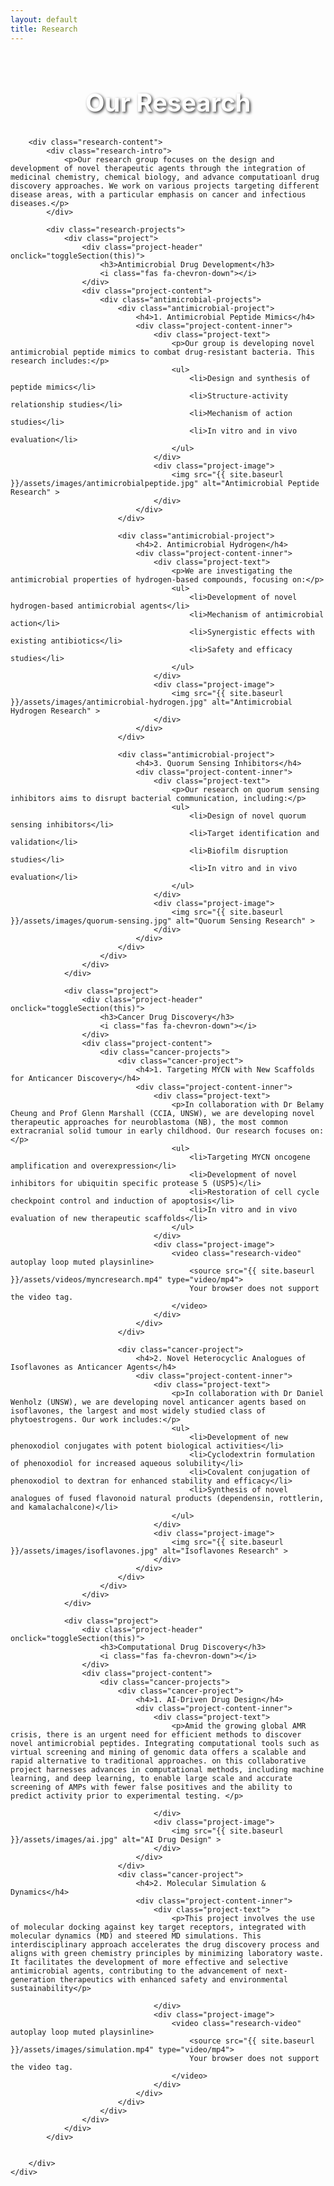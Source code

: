 ```yaml
---
layout: default
title: Research
---
```


<section class="section research-hero">
    <div class="container">
        <div class="section-title">
            <h2>Our Research</h2>
        </div>
        
        <div class="research-content">
            <div class="research-intro">
                <p>Our research group focuses on the design and development of novel therapeutic agents through the integration of medicinal chemistry, chemical biology, and advance computatioanl drug discovery approaches. We work on various projects targeting different disease areas, with a particular emphasis on cancer and infectious diseases.</p>
            </div>

            <div class="research-projects">
                <div class="project">
                    <div class="project-header" onclick="toggleSection(this)">
                        <h3>Antimicrobial Drug Development</h3>
                        <i class="fas fa-chevron-down"></i>
                    </div>
                    <div class="project-content">
                        <div class="antimicrobial-projects">
                            <div class="antimicrobial-project">
                                <h4>1. Antimicrobial Peptide Mimics</h4>
                                <div class="project-content-inner">
                                    <div class="project-text">
                                        <p>Our group is developing novel antimicrobial peptide mimics to combat drug-resistant bacteria. This research includes:</p>
                                        <ul>
                                            <li>Design and synthesis of peptide mimics</li>
                                            <li>Structure-activity relationship studies</li>
                                            <li>Mechanism of action studies</li>
                                            <li>In vitro and in vivo evaluation</li>
                                        </ul>
                                    </div>
                                    <div class="project-image">
                                        <img src="{{ site.baseurl }}/assets/images/antimicrobialpeptide.jpg" alt="Antimicrobial Peptide Research" >
                                    </div>
                                </div>
                            </div>

                            <div class="antimicrobial-project">
                                <h4>2. Antimicrobial Hydrogen</h4>
                                <div class="project-content-inner">
                                    <div class="project-text">
                                        <p>We are investigating the antimicrobial properties of hydrogen-based compounds, focusing on:</p>
                                        <ul>
                                            <li>Development of novel hydrogen-based antimicrobial agents</li>
                                            <li>Mechanism of antimicrobial action</li>
                                            <li>Synergistic effects with existing antibiotics</li>
                                            <li>Safety and efficacy studies</li>
                                        </ul>
                                    </div>
                                    <div class="project-image">
                                        <img src="{{ site.baseurl }}/assets/images/antimicrobial-hydrogen.jpg" alt="Antimicrobial Hydrogen Research" >
                                    </div>
                                </div>
                            </div>

                            <div class="antimicrobial-project">
                                <h4>3. Quorum Sensing Inhibitors</h4>
                                <div class="project-content-inner">
                                    <div class="project-text">
                                        <p>Our research on quorum sensing inhibitors aims to disrupt bacterial communication, including:</p>
                                        <ul>
                                            <li>Design of novel quorum sensing inhibitors</li>
                                            <li>Target identification and validation</li>
                                            <li>Biofilm disruption studies</li>
                                            <li>In vitro and in vivo evaluation</li>
                                        </ul>
                                    </div>
                                    <div class="project-image">
                                        <img src="{{ site.baseurl }}/assets/images/quorum-sensing.jpg" alt="Quorum Sensing Research" >
                                    </div>
                                </div>
                            </div>
                        </div>
                    </div>
                </div>

                <div class="project">
                    <div class="project-header" onclick="toggleSection(this)">
                        <h3>Cancer Drug Discovery</h3>
                        <i class="fas fa-chevron-down"></i>
                    </div>
                    <div class="project-content">
                        <div class="cancer-projects">
                            <div class="cancer-project">
                                <h4>1. Targeting MYCN with New Scaffolds for Anticancer Discovery</h4>
                                <div class="project-content-inner">
                                    <div class="project-text">
                                        <p>In collaboration with Dr Belamy Cheung and Prof Glenn Marshall (CCIA, UNSW), we are developing novel therapeutic approaches for neuroblastoma (NB), the most common extracranial solid tumour in early childhood. Our research focuses on:</p>
                                        <ul>
                                            <li>Targeting MYCN oncogene amplification and overexpression</li>
                                            <li>Development of novel inhibitors for ubiquitin specific protease 5 (USP5)</li>
                                            <li>Restoration of cell cycle checkpoint control and induction of apoptosis</li>
                                            <li>In vitro and in vivo evaluation of new therapeutic scaffolds</li>
                                        </ul>
                                    </div>
                                    <div class="project-image">
                                        <video class="research-video" autoplay loop muted playsinline>
                                            <source src="{{ site.baseurl }}/assets/videos/myncresearch.mp4" type="video/mp4">
                                            Your browser does not support the video tag.
                                        </video>
                                    </div>
                                </div>
                            </div>

                            <div class="cancer-project">
                                <h4>2. Novel Heterocyclic Analogues of Isoflavones as Anticancer Agents</h4>
                                <div class="project-content-inner">
                                    <div class="project-text">
                                        <p>In collaboration with Dr Daniel Wenholz (UNSW), we are developing novel anticancer agents based on isoflavones, the largest and most widely studied class of phytoestrogens. Our work includes:</p>
                                        <ul>
                                            <li>Development of new phenoxodiol conjugates with potent biological activities</li>
                                            <li>Cyclodextrin formulation of phenoxodiol for increased aqueous solubility</li>
                                            <li>Covalent conjugation of phenoxodiol to dextran for enhanced stability and efficacy</li>
                                            <li>Synthesis of novel analogues of fused flavonoid natural products (dependensin, rottlerin, and kamalachalcone)</li>
                                        </ul>
                                    </div>
                                    <div class="project-image">
                                        <img src="{{ site.baseurl }}/assets/images/isoflavones.jpg" alt="Isoflavones Research" >
                                    </div>
                                </div>
                            </div>
                        </div>
                    </div>
                </div>

                <div class="project">
                    <div class="project-header" onclick="toggleSection(this)">
                        <h3>Computational Drug Discovery</h3>
                        <i class="fas fa-chevron-down"></i>
                    </div>
                    <div class="project-content">
                        <div class="cancer-projects">
                            <div class="cancer-project">
                                <h4>1. AI-Driven Drug Design</h4>
                                <div class="project-content-inner">
                                    <div class="project-text">
                                        <p>Amid the growing global AMR crisis, there is an urgent need for efficient methods to discover novel antimicrobial peptides. Integrating computational tools such as virtual screening and mining of genomic data offers a scalable and rapid alternative to traditional approaches. on this collaborative project harnesses advances in computational methods, including machine learning, and deep learning, to enable large scale and accurate screening of AMPs with fewer false positives and the ability to predict activity prior to experimental testing. </p>
                                       
                                    </div>
                                    <div class="project-image">
                                        <img src="{{ site.baseurl }}/assets/images/ai.jpg" alt="AI Drug Design" >
                                    </div>
                                </div>
                            </div>
                            <div class="cancer-project">
                                <h4>2. Molecular Simulation & Dynamics</h4>
                                <div class="project-content-inner">
                                    <div class="project-text">
                                        <p>This project involves the use of molecular docking against key target receptors, integrated with molecular dynamics (MD) and steered MD simulations. This interdisciplinary approach accelerates the drug discovery process and aligns with green chemistry principles by minimizing laboratory waste. It facilitates the development of more effective and selective antimicrobial agents, contributing to the advancement of next-generation therapeutics with enhanced safety and environmental sustainability</p>
                                       
                                    </div>
                                    <div class="project-image">
                                        <video class="research-video" autoplay loop muted playsinline>
                                            <source src="{{ site.baseurl }}/assets/images/simulation.mp4" type="video/mp4">
                                            Your browser does not support the video tag.
                                        </video>
                                    </div>
                                </div>
                            </div>
                        </div>
                    </div>
                </div>
            </div>

            
        </div>
    </div>
</section>

<style>
.research-content {
    max-width: 1200px; 
    font-size: 1.2rem;
    margin: 0 auto;
}

.section-title h2 {
    color: #ffffff;
    font-weight: 700;
    text-shadow: 2px 2px 4px rgba(0, 0, 0, 0.8);
    font-size: 2.5rem;
    text-align: center;
    margin-bottom: 2rem;
}

.research-intro {
    text-align: center;
    max-width: 800px;
    margin: 0 auto 4rem;
    font-size: 1.2rem;
    line-height: 1.8;
    color: #ffffff;
    font-weight: 600;
    text-shadow: 2px 2px 4px rgba(0, 0, 0, 0.8);
}

.research-projects {
    margin-bottom: 4rem;
}

.project {
    margin-bottom: 4rem;
    padding: 2rem;
    background: #f8f9fa;
    border-radius: 8px;
}

.project h3 {
    color: #2c3e50;
    margin-bottom: 1.5rem;
    font-size: 1.8rem;
}

.project-content {
    display: none;
    padding: 2rem;
    background: #f8f9fa;
    border-radius: 0 0 8px 8px;
    margin-top: 0.5rem;
    overflow: hidden;
    transition: all 0.3s ease;
}

.project-content.active {
    display: block;
}

.project {
    margin-bottom: 1rem;
    background: transparent;
}

.project-text ul {
    list-style-type: disc;
    margin-left: 1.5rem;
    margin-top: 1rem;
}

.project-text li {
    margin-bottom: 0.5rem;
}

.project-image img {
    width: 100%;
    height: auto;
    border-radius: 4px;
    box-shadow: 0 2px 5px rgba(0,0,0,0.1);
}

.methods-grid {
    display: grid;
    grid-template-columns: repeat(auto-fit, minmax(250px, 1fr));
    gap: 1.5rem;
    margin-top: 2rem;
}

.method-card {
    background: white;
    padding: 1.5rem;
    border-radius: 8px;
    box-shadow: 0 2px 5px rgba(0,0,0,0.1);
}

.method-card h4 {
    color: #2c3e50;
    margin-bottom: 0.5rem;
}

.cancer-projects {
    display: flex;
    flex-direction: column;
    gap: 2rem;
    background: transparent;
}

.cancer-project {
    background: white;
    padding: 1.5rem;
    border-radius: 8px;
    box-shadow: 0 2px 5px rgba(0,0,0,0.1);
}

.cancer-project h4 {
    color: #2c3e50;
    margin-bottom: 1.5rem;
    font-size: 1.4rem;
}

@media (max-width: 768px) {
    .project-content {
        grid-template-columns: 1fr;
    }
    
    .project-image {
        order: -1;
    }
}

.research-video {
    width: 100%;
    height: auto;
    border-radius: 4px;
    box-shadow: 0 2px 5px rgba(0,0,0,0.1);
    object-fit: cover;
}

.antimicrobial-projects {
    display: flex;
    flex-direction: column;
    gap: 2rem;
    background: transparent;
}

.antimicrobial-project {
    background: white;
    padding: 1.5rem;
    border-radius: 8px;
    box-shadow: 0 2px 5px rgba(0,0,0,0.1);
}

.antimicrobial-project h4 {
    color: #2c3e50;
    margin-bottom: 1.5rem;
    font-size: 1.4rem;
}

.project-header {
    display: flex;
    justify-content: space-between;
    align-items: center;
    cursor: pointer;
    padding: 1rem;
    background: #f8f9fa;
    border-radius: 8px;
    transition: background-color 0.3s;
    margin-bottom: 0;
}

.project-header:hover {
    background: #e9ecef;
}

.project-header h3 {
    margin: 0;
    color: #2c3e50;
    font-size: 1.8rem;
}

.project-header i {
    color: #2c3e50;
    transition: transform 0.3s;
}

.project-header.active i {
    transform: rotate(180deg);
}

.project-content .project-text,
.project-content .project-image {
    display: block;
}

.project-content-inner {
    display: flex;
    flex-direction: row;
    align-items: flex-start;
    gap: 2rem;
    margin-bottom: 1.5rem;
}

.project-content-inner .project-image {
    flex: 0 0 40%;
    max-width: 40%;
}

.project-content-inner .project-text {
    flex: 1 1 0;
    text-align: justify;
}

.project-content img,
.project-content video {
    width: 100%;
    height: auto;
    border-radius: 4px;
    box-shadow: 0 2px 5px rgba(0,0,0,0.1);
    display: block;
    margin-left: 0;
    margin-right: 0;
}

@media (max-width: 900px) {
    .project-content-inner {
        flex-direction: column;
        gap: 1rem;
    }
    .project-content-inner .project-image,
    .project-content-inner .project-text {
        max-width: 100%;
        flex: 1 1 100%;
    }
}

.research-hero {
    position: relative;
    overflow: hidden;
}
.research-hero::before {
    content: '';
    position: absolute;
    top: 0;
    left: 50%;
    transform: translateX(-50%);
    width: 100%;
    height: 380px;
    background: url('{{ site.baseurl }}/assets/images/junlab.jpg') center/cover no-repeat;
    opacity: 0.8;
    z-index: 1;
    pointer-events: none;
    mix-blend-mode: lighten;
}
.research-hero .container {
    position: relative;
    z-index: 2;
}

@media (max-width: 768px) {
    .research-hero {
        min-height: unset;
        height: auto;
        padding: 2rem 0 2rem 0;
        display: block;
    }
    .research-hero::before {
        height: 100%;
        min-height: 100%;
    }
}
</style>

<script>
function toggleSection(header) {
    const content = header.nextElementSibling;
    const icon = header.querySelector('i');
    
    // Toggle active class on header
    header.classList.toggle('active');
    
    // Toggle content visibility
    if (content.style.display === 'none' || content.style.display === '') {
        content.style.display = 'block';
        content.style.opacity = '0';
        setTimeout(() => {
            content.style.opacity = '1';
        }, 10);
    } else {
        content.style.opacity = '0';
        setTimeout(() => {
            content.style.display = 'none';
        }, 300);
    }
}

// Initialize all sections as collapsed
document.addEventListener('DOMContentLoaded', function() {
    const headers = document.querySelectorAll('.project-header');
    headers.forEach(header => {
        const content = header.nextElementSibling;
        content.style.display = 'none';
    });
});
</script> 
